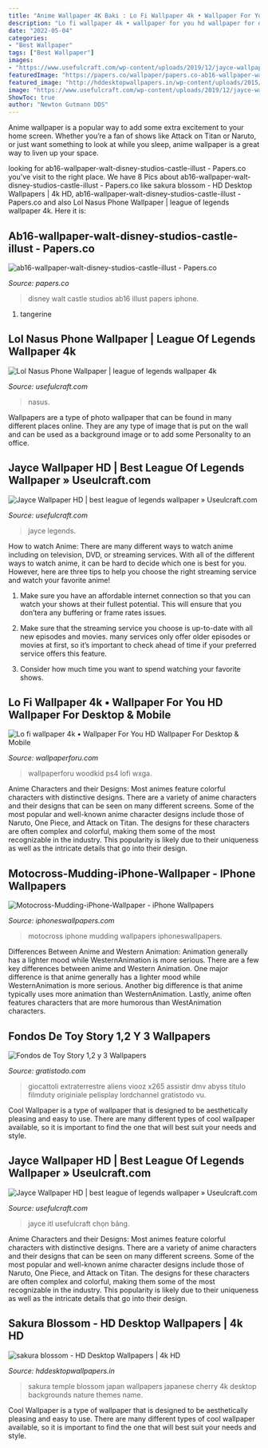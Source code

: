 ```yaml
---
title: "Anime Wallpaper 4K Baki : Lo Fi Wallpaper 4k • Wallpaper For You Hd Wallpaper For Desktop &amp; Mobile"
description: "Lo fi wallpaper 4k • wallpaper for you hd wallpaper for desktop &amp; mobile"
date: "2022-05-04"
categories:
- "Best Wallpaper"
tags: ["Best Wallpaper"]
images:
- "https://www.usefulcraft.com/wp-content/uploads/2019/12/jayce-wallpaper-hd-6.jpg"
featuredImage: "https://papers.co/wallpaper/papers.co-ab16-wallpaper-walt-disney-studios-castle-illust-4-wallpaper.jpg"
featured_image: "http://hddesktopwallpapers.in/wp-content/uploads/2015/08/sakura-blossom-680x425.jpg"
image: "https://www.usefulcraft.com/wp-content/uploads/2019/12/jayce-wallpaper-hd-6.jpg"
ShowToc: true
author: "Newton Gutmann DDS"
---
```



Anime wallpaper is a popular way to add some extra excitement to your home screen. Whether you’re a fan of shows like Attack on Titan or Naruto, or just want something to look at while you sleep, anime wallpaper is a great way to liven up your space.

	

		
looking for ab16-wallpaper-walt-disney-studios-castle-illust - Papers.co you've visit to the right place. We have 8 Pics about ab16-wallpaper-walt-disney-studios-castle-illust - Papers.co like sakura blossom - HD Desktop Wallpapers | 4k HD, ab16-wallpaper-walt-disney-studios-castle-illust - Papers.co and also Lol Nasus Phone Wallpaper | league of legends wallpaper 4k. Here it is:
		
    
## Ab16-wallpaper-walt-disney-studios-castle-illust - Papers.co

<img loading=lazy src="https://papers.co/wallpaper/papers.co-ab16-wallpaper-walt-disney-studios-castle-illust-4-wallpaper.jpg" onerror="this.onerror=null;this.src='https://tse2.mm.bing.net/th?id=OIP.xxLup-s3STUNTDV4q09G2AHaNJ&amp;pid=15.1';" alt="ab16-wallpaper-walt-disney-studios-castle-illust - Papers.co">

_Source: papers.co_

>disney walt castle studios ab16 illust papers iphone. 

	

1. tangerine 

    
## Lol Nasus Phone Wallpaper | League Of Legends Wallpaper 4k

<img loading=lazy src="https://www.usefulcraft.com/wp-content/uploads/2019/12/lol-nasus-phone-wallpaper-20.jpg" onerror="this.onerror=null;this.src='https://tse3.mm.bing.net/th?id=OIP.LVOTOSu2acyGBoSQiHxlXgHaKL&amp;pid=15.1';" alt="Lol Nasus Phone Wallpaper | league of legends wallpaper 4k">

_Source: usefulcraft.com_

>nasus. 

	



Wallpapers are a type of photo wallpaper that can be found in many different places online. They are any type of image that is put on the wall and can be used as a background image or to add some Personality to an office.

    
## Jayce Wallpaper HD | Best League Of Legends Wallpaper » Useulcraft.com

<img loading=lazy src="https://www.usefulcraft.com/wp-content/uploads/2019/12/jayce-wallpaper-hd-6.jpg" onerror="this.onerror=null;this.src='https://tse4.mm.bing.net/th?id=OIP.7aGA-mvmqC0wRiBbVONDaAHaKL&amp;pid=15.1';" alt="Jayce Wallpaper HD | best league of legends wallpaper » Useulcraft.com">

_Source: usefulcraft.com_

>jayce legends. 

	

How to watch Anime: There are many different ways to watch anime including on television, DVD, or streaming services.
With all of the different ways to watch anime, it can be hard to decide which one is best for you. However, here are three tips to help you choose the right streaming service and watch your favorite anime!
1. Make sure you have an affordable internet connection so that you can watch your shows at their fullest potential. This will ensure that you don’tera any buffering or frame rates issues.

2. Make sure that the streaming service you choose is up-to-date with all new episodes and movies. many services only offer older episodes or movies at first, so it’s important to check ahead of time if your preferred service offers this feature.

3. Consider how much time you want to spend watching your favorite shows.

    
## Lo Fi Wallpaper 4k • Wallpaper For You HD Wallpaper For Desktop &amp; Mobile

<img loading=lazy src="https://wallpaperforu.com/wp-content/uploads/2020/10/lofi-anime-wallpaper-20101715493340720x1280.jpg" onerror="this.onerror=null;this.src='https://tse2.mm.bing.net/th?id=OIP.kxxpp07_4Cl3ncwMVA4JKwHaNK&amp;pid=15.1';" alt="Lo fi wallpaper 4k • Wallpaper For You HD Wallpaper For Desktop &amp; Mobile">

_Source: wallpaperforu.com_

>wallpaperforu woodkid ps4 lofi wxga. 

	

Anime Characters and their Designs: Most animes feature colorful characters with distinctive designs.
There are a variety of anime characters and their designs that can be seen on many different screens. Some of the most popular and well-known anime character designs include those of Naruto, One Piece, and Attack on Titan. The designs for these characters are often complex and colorful, making them some of the most recognizable in the industry. This popularity is likely due to their uniqueness as well as the intricate details that go into their design.

    
## Motocross-Mudding-iPhone-Wallpaper - IPhone Wallpapers

<img loading=lazy src="https://iphoneswallpapers.com/wp-content/uploads/2017/04/Motocross-Mudding-iPhone-Wallpaper-iphoneswallpapers_com.jpg" onerror="this.onerror=null;this.src='https://tse1.mm.bing.net/th?id=OIP.6wWEIAhPQ_nBFv53wxTdsQHaNK&amp;pid=15.1';" alt="Motocross-Mudding-iPhone-Wallpaper - iPhone Wallpapers">

_Source: iphoneswallpapers.com_

>motocross iphone mudding wallpapers iphoneswallpapers. 

	

Differences Between Anime and Western Animation: Animation generally has a lighter mood while WesternAnimation is more serious.
There are a few key differences between anime and Western Animation. One major difference is that anime generally has a lighter mood while WesternAnimation is more serious. Another big difference is that anime typically uses more animation than WesternAnimation. Lastly, anime often features characters that are more humorous than WestAnimation characters.

    
## Fondos De Toy Story 1,2 Y 3 Wallpapers

<img loading=lazy src="https://www.gratistodo.com/wp-content/uploads/2016/10/Toy-Story-Wallpapers-13-800x450.jpg" onerror="this.onerror=null;this.src='https://tse4.mm.bing.net/th?id=OIP.sRN9k1u_U9_PzsA7P3HhxQHaEK&amp;pid=15.1';" alt="Fondos de Toy Story 1,2 y 3 Wallpapers">

_Source: gratistodo.com_

>giocattoli extraterrestre aliens viooz x265 assistir dmv abyss título filmduty originiale pelisplay lordchannel gratistodo vu. 

	

Cool Wallpaper is a type of wallpaper that is designed to be aesthetically pleasing and easy to use. There are many different types of cool wallpaper available, so it is important to find the one that will best suit your needs and style.

    
## Jayce Wallpaper HD | Best League Of Legends Wallpaper » Useulcraft.com

<img loading=lazy src="https://www.usefulcraft.com/wp-content/uploads/2019/12/jayce-wallpaper-hd-8.jpg" onerror="this.onerror=null;this.src='https://tse3.mm.bing.net/th?id=OIP.aKeol2_p1saCWBo_iMr7wwHaKL&amp;pid=15.1';" alt="Jayce Wallpaper HD | best league of legends wallpaper » Useulcraft.com">

_Source: usefulcraft.com_

>jayce itl usefulcraft chọn bảng. 

	

Anime Characters and their Designs: Most animes feature colorful characters with distinctive designs.
There are a variety of anime characters and their designs that can be seen on many different screens. Some of the most popular and well-known anime character designs include those of Naruto, One Piece, and Attack on Titan. The designs for these characters are often complex and colorful, making them some of the most recognizable in the industry. This popularity is likely due to their uniqueness as well as the intricate details that go into their design.

    
## Sakura Blossom - HD Desktop Wallpapers | 4k HD

<img loading=lazy src="http://hddesktopwallpapers.in/wp-content/uploads/2015/08/sakura-blossom-680x425.jpg" onerror="this.onerror=null;this.src='https://tse4.mm.bing.net/th?id=OIP.sh8GK8n_3dUci2VE0dwuUQHaEo&amp;pid=15.1';" alt="sakura blossom - HD Desktop Wallpapers | 4k HD">

_Source: hddesktopwallpapers.in_

>sakura temple blossom japan wallpapers japanese cherry 4k desktop backgrounds nature themes name. 

	

Cool Wallpaper is a type of wallpaper that is designed to be aesthetically pleasing and easy to use. There are many different types of cool wallpaper available, so it is important to find the one that will best suit your needs and style.

